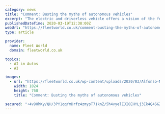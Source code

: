 ```yaml
---
category: news
title: "Comment: Busting the myths of autonomous vehicles"
excerpt: "The electric and driverless vehicle offers a vision of the future – but JLR promises it ... taking up less space on the road and allowing traffic to move in a mathematically optimised way. The artificial intelligence behind the vehicles should allow for traffic management; cities with autonomous networks will be able to manage the flow ..."
publishedDateTime: 2020-03-19T12:38:00Z
webUrl: "https://fleetworld.co.uk/comment-busting-the-myths-of-autonomous-vehicles/"
type: article

provider:
  name: Fleet World
  domain: fleetworld.co.uk

topics:
  - AI in Autos
  - AI

images:
  - url: "https://fleetworld.co.uk/wp-content/uploads/2020/03/Alfonso-Martinez-091.jpg"
    width: 1024
    height: 768
    title: "Comment: Busting the myths of autonomous vehicles"

secured: "+4v9OhKy/QH/3PY1qqYmDrfz4zmypT71knZ/5h4vyelEJI0EHYLj3Ek4Q4SGZXMgsaWTWvZpW1a+IX08JtMy6pELbjiTXbson/u+aku4KzdPNVK6T/alHQns2bZ1qE2pd1GJjMaTN/02WMzsgC8PoFII5dPv6F57PJ3Df37zjQkLxIb5W5vxC1CpKlrx7rMgkTBW6aGyzEI5bWwGy2ZkYa5PXY/dORgiVlhHfnSP2Ig60A2PNvAd8ycs4/LUIBuuenWbnYwSV8/xDE9lh+U7OsCnffDQnTjuwHcuF+e5igyP2LAbkpiJihvSHaMiPBkx;0r74HiTLfzgLJoR/serndw=="
---
```


